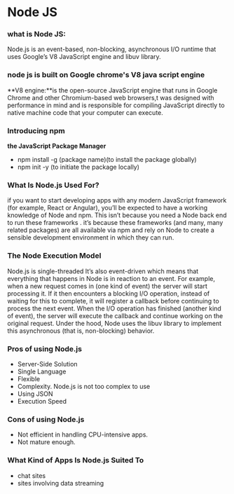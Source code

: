 # Node JS

### what is Node JS:
Node.js is an event-based, non-blocking, asynchronous I/O runtime that uses Google’s V8 JavaScript engine and libuv library.
### node js is built on Google chrome's V8 java script engine 
**V8 engine:**is the open-source JavaScript engine that runs in Google Chrome and other Chromium-based web browsers,t was designed with performance in mind and is responsible for compiling JavaScript directly to native machine code that your computer can execute.

### Introducing npm
**the JavaScript Package Manager**<br />
- npm install -g (package name)(to install the package globally)
- npm init -y (to initiate the package locally)

### What Is Node.js Used For?
if you want to start developing apps with any modern JavaScript framework (for example, React or Angular), you’ll be expected to have a working knowledge of Node and npm. This isn’t because you need a Node back end to run these frameworks . it’s because these frameworks (and many, many related packages) are all available via npm and rely on Node to create a sensible development environment in which they can run.

### The Node Execution Model
Node.js is single-threaded It’s also event-driven which means that everything that happens in Node is in reaction to an event. For example, when a new request comes in (one kind of event) the server will start processing it. If it then encounters a blocking I/O operation, instead of waiting for this to complete, it will register a callback before continuing to process the next event. When the I/O operation has finished (another kind of event), the server will execute the callback and continue working on the original request. Under the hood, Node uses the libuv library to implement this asynchronous (that is, non-blocking) behavior.

### Pros of using Node.js
- Server-Side Solution
- Single Language
- Flexible
- Complexity. Node.js is not too complex to use
- Using JSON
- Execution Speed

### Cons of using Node.js
- Not efficient in handling CPU-intensive apps.
- Not mature enough.

### What Kind of Apps Is Node.js Suited To
- chat sites
- sites involving data streaming
